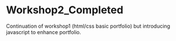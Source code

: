 # Workshop2_Completed
Continuation of workshop1 (html/css basic portfolio) but introducing javascript to enhance portfolio.

